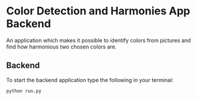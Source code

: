 # Color Detection and Harmonies App Backend

An application which makes it possible to identify colors
from pictures and find how harmonious two chosen colors are.

## Backend
To start the backend application type the following in your
terminal:
```
python run.py
```
